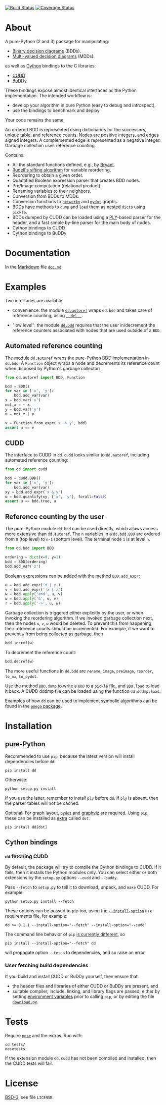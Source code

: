 [![Build Status][build_img]][travis]
[![Coverage Status][coverage]][coveralls]


About
=====

A pure-Python (2 and 3) package for manipulating:

- [Binary decision diagrams](https://en.wikipedia.org/wiki/Binary_decision_diagram) (BDDs).
- [Multi-valued decision diagrams](http://dx.doi.org/10.1109/ICCAD.1990.129849) (MDDs).

as well as [Cython](http://cython.org/) bindings to the C libraries:

- [CUDD](http://vlsi.colorado.edu/~fabio/CUDD/)
- [BuDDy](http://buddy.sourceforge.net)

These bindings expose almost identical interfaces as the Python implementation. The intended workflow is:

- develop your algorithm in pure Python (easy to debug and introspect),
- use the bindings to benchmark and deploy

Your code remains the same.

An ordered BDD is represented using dictionaries for the successors, unique table, and reference counts. Nodes are positive integers, and edges signed integers. A complemented edge is represented as a negative integer. Garbage collection uses reference counting.

Contains:

- All the standard functions defined, e.g., by [Bryant](https://www.cs.cmu.edu/~bryant/pubdir/ieeetc86.pdf).
- [Rudell's sifting algorithm](http://www.eecg.toronto.edu/~ece1767/project/rud.pdf) for variable reordering.
- Reordering to obtain a given order.
- Quantified Boolean expression parser that creates BDD nodes.
- Pre/Image computation (relational product).
- Renaming variables to their neighbors.
- Conversion from BDDs to MDDs.
- Conversion functions to [`networkx`](https://networkx.github.io/) and [`pydot`](https://pypi.python.org/pypi/pydot) graphs.
- BDDs have methods to `dump` and `load` them as nested `dict`s using `pickle`.
- BDDs dumped by CUDD can be loaded using a [PLY](https://github.com/dabeaz/ply/)-based parser for the header, and a fast simple by-line parser for the main body of nodes.
- Cython bindings to CUDD
- Cython bindings to BuDDy


Documentation
=============

In the [Markdown](https://en.wikipedia.org/wiki/Markdown) file [`doc.md`](https://github.com/johnyf/dd/blob/master/doc.md).


Examples
========

Two interfaces are available:

- convenience: the module [`dd.autoref`](https://github.com/johnyf/dd/blob/master/dd/autoref.py) wraps `dd.bdd` and takes care of reference counting, using [`__del__`](https://docs.python.org/2/reference/datamodel.html#object.__del__).

- "low level": the module [`dd.bdd`](https://github.com/johnyf/dd/blob/master/dd/bdd.py) requires that the user in/decrement the reference counters associated with nodes that are used outside of a `BDD`.


## Automated reference counting

The module `dd.autoref` wraps the pure-Python BDD implementation in `dd.bdd`.
A `Function` object wraps a node and decrements its reference count when disposed by Python's garbage collector:

```python
from dd.autoref import BDD, Function

bdd = BDD()
for var in ['x', 'y']:
    bdd.add_var(var)
x = bdd.var('x')
not_x = ~ x
y = bdd.var('y')
u = not_x | y

v = Function.from_expr('x -> y', bdd)
assert u == v
```


## CUDD

The interface to CUDD in `dd.cudd` looks similar to `dd.autoref`, including automated reference counting:

```python
from dd import cudd

bdd = cudd.BDD()
for var in ['x', 'y']:
    bdd.add_var(var)
xy = bdd.add_expr('x & y')
u = bdd.quantify(xy, {'x', 'y'}, forall=False)
assert u == bdd.true, u
```


## Reference counting by the user

The pure-Python module `dd.bdd` can be used directly, which allows access more extensive than `dd.autoref`.
The `n` variables in a `dd.bdd.BDD` are ordered from `0` (top level) to `n-1` (bottom level). The terminal node `1` is at level `n`.

```python
from dd.bdd import BDD

ordering = dict(x=0, y=1)
bdd = BDD(ordering)
bdd.add_var('z')
```

Boolean expressions can be added with the method `BDD.add_expr`:

```python
u = bdd.add_expr('x | y')
v = bdd.add_expr('!x | z')
w = bdd.apply('and', u, v)
w = bdd.apply('&', u, v)
r = bdd.apply('->', u, w)
```

Garbage collection is triggered either explicitly by the user, or when invoking the reordering algorithm.
If we invoked garbage collection next, then the nodes `u`, `v`, `w` would be deleted. To prevent this from happening, their reference counts should be incremented. For example, if we want to prevent `w` from being collected as garbage, then

```python
bdd.incref(w)
```

To decrement the reference count:

```python
bdd.decref(w)
```

The more useful functions in `dd.bdd` are `rename`, `image`, `preimage`, `reorder`, `to_nx`, `to_pydot`.

Use the method `BDD.dump` to write a `BDD` to a `pickle` file, and `BDD.load` to load it back. A CUDD dddmp file can be loaded using the function `dd.dddmp.load`.

Examples of how `dd` can be used to implement symbolic algorithms can be found in the [`omega` package](https://github.com/johnyf/omega/blob/master/doc/doc.md).


Installation
============


## pure-Python

Recommended to use `pip`, because the latest version will install dependencies before `dd`:

```shell
pip install dd
```

Otherwise:

```shell
python setup.py install
```

If you use the latter, remember to install `ply` before `dd`. If `ply` is absent, then the parser tables will not be cached.

Optional: For graph layout, [`pydot`](https://pypi.python.org/pypi/pydot) and [graphviz](http://graphviz.org/) are required. Using `pip`, these can be installed as [extra](https://pip.pypa.io/en/latest/reference/pip_install.html#examples) called `dot`:

```shell
pip install dd[dot]
```


## Cython bindings


### `dd` fetching CUDD

By default, the package will try to compile the Cython bindings to CUDD. If it fails, then it installs the Python modules only. You can select either or both extensions by the `setup.py` options `--cudd` and `--buddy`.

Pass `--fetch` to `setup.py` to tell it to download, unpack, and `make` CUDD. For example:

```shell
python setup.py install --fetch
```

These options can be passed to `pip` too, using the [`--install-option`](https://pip.pypa.io/en/latest/reference/pip_install.html#per-requirement-overrides) in a requirements file, for example:

```
dd >= 0.1.1 --install-option="--fetch" --install-option="--cudd"
```

The command line behavior of `pip` [is currently different](https://github.com/pypa/pip/issues/1883), so

```shell
pip install --install-option="--fetch" dd
```

will propagate option `--fetch` to dependencies, and so raise an error.


### User fetching build dependencies

If you build and install CUDD or BuDDy yourself, then ensure that:

- the header files and libraries of either CUDD or BuDDy are present, and
- suitable compiler, include, linking, and library flags are passed, either by setting [environment variables](https://en.wikipedia.org/wiki/Environment_variable) prior to calling `pip`, or by editing the file [`download.py`](https://github.com/johnyf/dd/blob/master/download.py).


Tests
=====

Require [`nose`](https://pypi.python.org/pypi/nose) and the extras. Run with:

```shell
cd tests/
nosetests
```

If the extension module `dd.cudd` has not been compiled and installed, then the CUDD tests will fail.


License
=======
[BSD-3](http://opensource.org/licenses/BSD-3-Clause), see file `LICENSE`.


[build_img]: https://travis-ci.org/johnyf/dd.svg?branch=master
[travis]: https://travis-ci.org/johnyf/dd
[coverage]: https://coveralls.io/repos/johnyf/dd/badge.svg?branch=master
[coveralls]: https://coveralls.io/r/johnyf/dd?branch=master